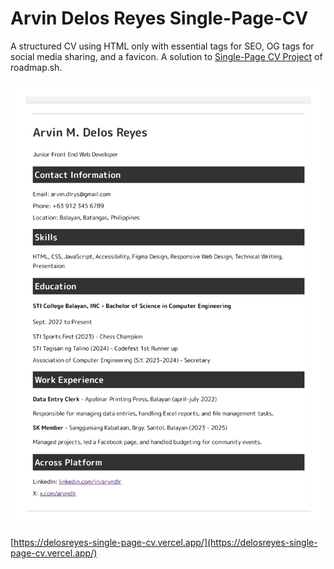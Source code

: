 # Arvin Delos Reyes Single-Page-CV

A structured CV using HTML only with essential tags for SEO, OG tags for social media sharing, and a favicon. A solution to [Single-Page CV Project](https://roadmap.sh/projects/single-page-cv) of roadmap.sh.

![Design preview of Single Page CV](/images/single-page-cv-delosreyes_page-0001.jpg)

[https://delosreyes-single-page-cv.vercel.app/](https://delosreyes-single-page-cv.vercel.app/)

